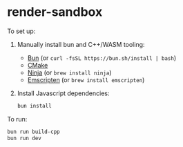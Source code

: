 # render-sandbox

To set up:

1. Manually install bun and C++/WASM tooling:
    - [Bun](https://bun.sh) (or `curl -fsSL https://bun.sh/install | bash`)
    - [CMake](https://cmake.org/download/)
    - [Ninja](https://ninja-build.org) (or `brew install ninja`)
    - [Emscripten](https://emscripten.org/docs/getting_started/downloads.html) (or `brew install emscripten`)

2. Install Javascript dependencies:

    ```bash
    bun install
    ```

To run:

```bash
bun run build-cpp
bun run dev
```
